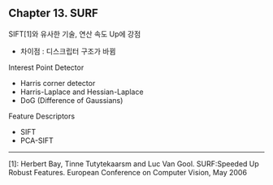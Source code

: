 ## Chapter 13. SURF

SIFT[1]와 유사한 기술, 연산 속도 Up에 강점
* 차이점 : 디스크립터 구조가 바뀜

Interest Point Detector
* Harris corner detector
* Harris-Laplace and Hessian-Laplace
* DoG (Difference of Gaussians)

Feature Descriptors
* SIFT
* PCA-SIFT


---
[1]: Herbert Bay, Tinne Tutytekaarsm and Luc Van Gool. SURF:Speeded Up Robust Features. European Conference on Computer Vision, May 2006